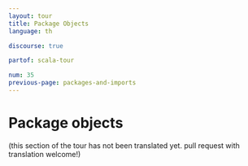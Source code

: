 ```yaml
---
layout: tour
title: Package Objects
language: th

discourse: true

partof: scala-tour

num: 35
previous-page: packages-and-imports
---
```


# Package objects

(this section of the tour has not been translated yet. pull request
with translation welcome!)
